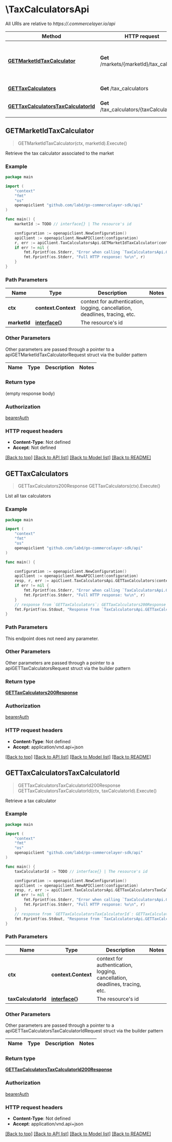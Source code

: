 # \TaxCalculatorsApi

All URIs are relative to *https://.commercelayer.io/api*

Method | HTTP request | Description
------------- | ------------- | -------------
[**GETMarketIdTaxCalculator**](TaxCalculatorsApi.md#GETMarketIdTaxCalculator) | **Get** /markets/{marketId}/tax_calculator | Retrieve the tax calculator associated to the market
[**GETTaxCalculators**](TaxCalculatorsApi.md#GETTaxCalculators) | **Get** /tax_calculators | List all tax calculators
[**GETTaxCalculatorsTaxCalculatorId**](TaxCalculatorsApi.md#GETTaxCalculatorsTaxCalculatorId) | **Get** /tax_calculators/{taxCalculatorId} | Retrieve a tax calculator



## GETMarketIdTaxCalculator

> GETMarketIdTaxCalculator(ctx, marketId).Execute()

Retrieve the tax calculator associated to the market



### Example

```go
package main

import (
    "context"
    "fmt"
    "os"
    openapiclient "github.com/labd/go-commercelayer-sdk/api"
)

func main() {
    marketId := TODO // interface{} | The resource's id

    configuration := openapiclient.NewConfiguration()
    apiClient := openapiclient.NewAPIClient(configuration)
    r, err := apiClient.TaxCalculatorsApi.GETMarketIdTaxCalculator(context.Background(), marketId).Execute()
    if err != nil {
        fmt.Fprintf(os.Stderr, "Error when calling `TaxCalculatorsApi.GETMarketIdTaxCalculator``: %v\n", err)
        fmt.Fprintf(os.Stderr, "Full HTTP response: %v\n", r)
    }
}
```

### Path Parameters


Name | Type | Description  | Notes
------------- | ------------- | ------------- | -------------
**ctx** | **context.Context** | context for authentication, logging, cancellation, deadlines, tracing, etc.
**marketId** | [**interface{}**](.md) | The resource&#39;s id | 

### Other Parameters

Other parameters are passed through a pointer to a apiGETMarketIdTaxCalculatorRequest struct via the builder pattern


Name | Type | Description  | Notes
------------- | ------------- | ------------- | -------------


### Return type

 (empty response body)

### Authorization

[bearerAuth](../README.md#bearerAuth)

### HTTP request headers

- **Content-Type**: Not defined
- **Accept**: Not defined

[[Back to top]](#) [[Back to API list]](../README.md#documentation-for-api-endpoints)
[[Back to Model list]](../README.md#documentation-for-models)
[[Back to README]](../README.md)


## GETTaxCalculators

> GETTaxCalculators200Response GETTaxCalculators(ctx).Execute()

List all tax calculators



### Example

```go
package main

import (
    "context"
    "fmt"
    "os"
    openapiclient "github.com/labd/go-commercelayer-sdk/api"
)

func main() {

    configuration := openapiclient.NewConfiguration()
    apiClient := openapiclient.NewAPIClient(configuration)
    resp, r, err := apiClient.TaxCalculatorsApi.GETTaxCalculators(context.Background()).Execute()
    if err != nil {
        fmt.Fprintf(os.Stderr, "Error when calling `TaxCalculatorsApi.GETTaxCalculators``: %v\n", err)
        fmt.Fprintf(os.Stderr, "Full HTTP response: %v\n", r)
    }
    // response from `GETTaxCalculators`: GETTaxCalculators200Response
    fmt.Fprintf(os.Stdout, "Response from `TaxCalculatorsApi.GETTaxCalculators`: %v\n", resp)
}
```

### Path Parameters

This endpoint does not need any parameter.

### Other Parameters

Other parameters are passed through a pointer to a apiGETTaxCalculatorsRequest struct via the builder pattern


### Return type

[**GETTaxCalculators200Response**](GETTaxCalculators200Response.md)

### Authorization

[bearerAuth](../README.md#bearerAuth)

### HTTP request headers

- **Content-Type**: Not defined
- **Accept**: application/vnd.api+json

[[Back to top]](#) [[Back to API list]](../README.md#documentation-for-api-endpoints)
[[Back to Model list]](../README.md#documentation-for-models)
[[Back to README]](../README.md)


## GETTaxCalculatorsTaxCalculatorId

> GETTaxCalculatorsTaxCalculatorId200Response GETTaxCalculatorsTaxCalculatorId(ctx, taxCalculatorId).Execute()

Retrieve a tax calculator



### Example

```go
package main

import (
    "context"
    "fmt"
    "os"
    openapiclient "github.com/labd/go-commercelayer-sdk/api"
)

func main() {
    taxCalculatorId := TODO // interface{} | The resource's id

    configuration := openapiclient.NewConfiguration()
    apiClient := openapiclient.NewAPIClient(configuration)
    resp, r, err := apiClient.TaxCalculatorsApi.GETTaxCalculatorsTaxCalculatorId(context.Background(), taxCalculatorId).Execute()
    if err != nil {
        fmt.Fprintf(os.Stderr, "Error when calling `TaxCalculatorsApi.GETTaxCalculatorsTaxCalculatorId``: %v\n", err)
        fmt.Fprintf(os.Stderr, "Full HTTP response: %v\n", r)
    }
    // response from `GETTaxCalculatorsTaxCalculatorId`: GETTaxCalculatorsTaxCalculatorId200Response
    fmt.Fprintf(os.Stdout, "Response from `TaxCalculatorsApi.GETTaxCalculatorsTaxCalculatorId`: %v\n", resp)
}
```

### Path Parameters


Name | Type | Description  | Notes
------------- | ------------- | ------------- | -------------
**ctx** | **context.Context** | context for authentication, logging, cancellation, deadlines, tracing, etc.
**taxCalculatorId** | [**interface{}**](.md) | The resource&#39;s id | 

### Other Parameters

Other parameters are passed through a pointer to a apiGETTaxCalculatorsTaxCalculatorIdRequest struct via the builder pattern


Name | Type | Description  | Notes
------------- | ------------- | ------------- | -------------


### Return type

[**GETTaxCalculatorsTaxCalculatorId200Response**](GETTaxCalculatorsTaxCalculatorId200Response.md)

### Authorization

[bearerAuth](../README.md#bearerAuth)

### HTTP request headers

- **Content-Type**: Not defined
- **Accept**: application/vnd.api+json

[[Back to top]](#) [[Back to API list]](../README.md#documentation-for-api-endpoints)
[[Back to Model list]](../README.md#documentation-for-models)
[[Back to README]](../README.md)

